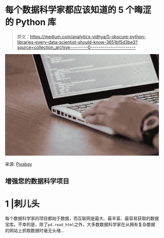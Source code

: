 # 每个数据科学家都应该知道的 5 个晦涩的 Python 库

> 原文：<https://medium.com/analytics-vidhya/5-obscure-python-libraries-every-data-scientist-should-know-3651bf5d3be3?source=collection_archive---------0----------------------->

![](img/1f445798f59833d49b017127de1bb955.png)

来源: [Pixabay](https://pixabay.com/photos/computer-notebook-office-code-2788918/)

## 增强您的数据科学项目

# 1 |刺儿头

每个数据科学家的项目都始于数据，而互联网是最大、最丰富、最容易获取的数据宝库。不幸的是，除了`pd.read_html`之外，大多数数据科学家在从拥有复杂数据的网站上抓取数据时毫无头绪…